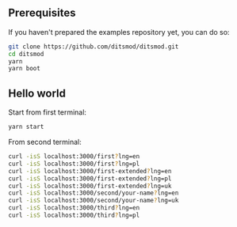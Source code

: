 ## Prerequisites

If you haven't prepared the examples repository yet, you can do so:

```bash
git clone https://github.com/ditsmod/ditsmod.git
cd ditsmod
yarn
yarn boot
```

## Hello world

Start from first terminal:

```bash
yarn start
```

From second terminal:

```bash
curl -isS localhost:3000/first?lng=en
curl -isS localhost:3000/first?lng=pl
curl -isS localhost:3000/first-extended?lng=en
curl -isS localhost:3000/first-extended?lng=pl
curl -isS localhost:3000/first-extended?lng=uk
curl -isS localhost:3000/second/your-name?lng=en
curl -isS localhost:3000/second/your-name?lng=uk
curl -isS localhost:3000/third?lng=en
curl -isS localhost:3000/third?lng=pl
```
